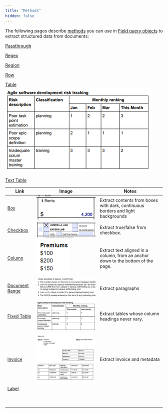 ```yaml
---
title: "Methods"
hidden: false
---
```

The following pages describe [methods](doc:method-object) you can use in  [Field query objects](doc:field-query-object)  to extract structured data from documents:















[Passthrough](doc:passthrough)

[Regex](doc:regex)

[Region](doc:region)

[Row](doc:row)

[Table](doc:table) ![](https://raw.githubusercontent.com/sensible-hq/sensible-docs/main/readme-sync/assets/v0/images/thumbnail_table.png)

[Text Table](doc:text-table)

| Link                                 | Image                                                        | Notes                                                        |
| ------------------------------------ | ------------------------------------------------------------ | ------------------------------------------------------------ |
| [Box](doc:box)                       | ![](https://raw.githubusercontent.com/sensible-hq/sensible-docs/main/readme-sync/assets/v0/images/thumbnail_box.png) | Extract contents from boxes with dark, continuous borders and light backgrounds |
| [Checkbox](doc:checkbox)             | ![](https://raw.githubusercontent.com/sensible-hq/sensible-docs/main/readme-sync/assets/v0/images/thumbnail_checkbox.png) | Extract true/false from checkbox.                            |
| [Column](doc:column)                 | ![](https://raw.githubusercontent.com/sensible-hq/sensible-docs/main/readme-sync/assets/v0/images/thumbnail_column.png) | Extract text aligned in a column, from an anchor down to the bottom of the page. |
| [Document Range](doc:document-range) | ![](https://raw.githubusercontent.com/sensible-hq/sensible-docs/main/readme-sync/assets/v0/images/thumbnail_document_range.png) | Extract paragraphs                                           |
| [Fixed Table](doc:fixed-table)       | ![](https://raw.githubusercontent.com/sensible-hq/sensible-docs/main/readme-sync/assets/v0/images/thumbnail_fixed_table.png) | Extract tables whose column headings never vary.             |
| [Invoice](doc:invoice)               | ![](https://raw.githubusercontent.com/sensible-hq/sensible-docs/main/readme-sync/assets/v0/images/thumbnail_invoice.png) | Extract invoice and metadata                                 |
| [Label](doc:label)                   |                                                              |                                                              |
|                                      |                                                              |                                                              |
|                                      |                                                              |                                                              |
|                                      |                                                              |                                                              |
|                                      |                                                              |                                                              |
|                                      |                                                              |                                                              |
|                                      |                                                              |                                                              |
|                                      |                                                              |                                                              |
|                                      |                                                              |                                                              |
|                                      |                                                              |                                                              |


